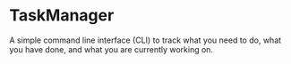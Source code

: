 # TaskManager
A simple command line interface (CLI) to track what you need to do, what you have done, and what you are currently working on.
